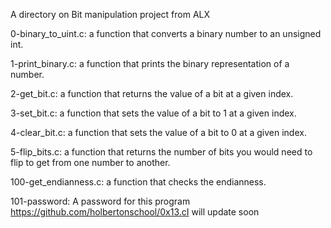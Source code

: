A directory on Bit manipulation project from ALX

0-binary_to_uint.c: a function that converts a binary number to an unsigned int.

1-print_binary.c: a function that prints the binary representation of a number.

2-get_bit.c: a function that returns the value of a bit at a given index.

3-set_bit.c: a function that sets the value of a bit to 1 at a given index.

4-clear_bit.c: a function that sets the value of a bit to 0 at a given index.

5-flip_bits.c: a function that returns the number of bits you would need to flip to get from one number to another.

100-get_endianness.c: a function that checks the endianness.

101-password: A password for this program https://github.com/holbertonschool/0x13.cI will update soon

